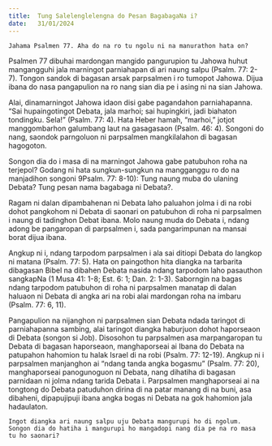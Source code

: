 ```yaml
---
title:  Tung Salelenglelengna do Pesan BagabagaNa i?
date:   31/01/2024
---
```


`Jahama Psalmen 77. Aha do na ro tu ngolu ni na manurathon hata on?`

Psalmen 77 dibuhai mardongan mangido pangurupion tu Jahowa huhut mangangguhi jala marningot parniahapan di ari naung salpu (Psalm. 77: 2-7). Tongon sandok di bagasan arsak parpsalmen i ro tumopot Jahowa. Dijua ibana do nasa pangapulion na ro nang sian dia pe i asing ni na sian Jahowa.

Alai, dinamarningot Jahowa idaon disi gabe pagandahon parniahapanna. “Sai hupaingotingot Debata, jala marhoi; sai hupingkiri, jadi biahaton tondingku. Sela!” (Psalm. 77: 4). Hata Heber hamah, “marhoi,” jotjot manggombarhon galumbang laut na gasagasaon (Psalm. 46: 4). Songoni do nang, saondok parngoluon ni parpsalmen mangkilalahon di bagasan hagogoton.

Songon dia do i masa di na marningot Jahowa gabe patubuhon roha na terjepol? Godang ni hata sungkun-sungkun na mangganggu ro do na manjadihon songoni 9Psalm. 77: 8-10): Tung naung muba do ulaning Debata? Tung pesan nama bagabaga ni Debata?.

Ragam ni dalan dipambahenan ni Debata laho paluahon jolma i di na robi dohot pangkohom ni Debata di saonari on patubuhon di roha ni parpsalmen i naung di tadinghon Debat ibana. Molo naung muda do Debata i, ndang adong be pangaropan di parpsalmen i, sada pangarimpunan na mansai borat dijua ibana.

Angkup ni i, ndang tarpodom parpsalmen i ala sai ditiopi Debata do langkop ni matana (Psalm. 77: 5). Hata on paingothon hita diangka na tarbarita dibagasan Bibel na dibahen Debata nasida ndang tarpodom laho pasauthon sangkapNa (1 Musa 41: 1-8; Est. 6: 1; Dan. 2: 1-3). Saborngin na bagas ndang tarpodom patubuhon di roha ni parpsalmen manatap di dalan haluaon ni Debata di angka ari na robi alai mardongan roha na imbaru (Psalm. 77: 6, 11).

Pangapulion na nijanghon ni parpsalmen sian Debata ndada taringot di parniahapanna sambing, alai taringot diangka haburjuon dohot haporseaon di Debata (songon si Job). Disosohon tu parpsalmen asa marpangaropan tu Debata di bagasan haporseaon, manghaporseai ai Ibana do Debata na patupahon hahomion tu halak Israel di na robi (Psalm. 77: 12-19). Angkup ni i parpsalmen manjanghon ai “ndang tanda angka bogasmu” (Psalm. 77: 20), manghaporseai panogunoguon ni Debata, nang dihatiha di bagasan parnidaan ni jolma ndang tarida Debata i. Parpsalmen manghaporseai ai na tongtong do Debata patuduhon dirina di na patar manang di na buni, asa dibaheni, dipapujipuji ibana angka bogas ni Debata na gok hahomion jala hadaulaton.

`Ingot diangka ari naung salpu uju Debata mangurupi ho di ngolum. Songon dia do hatiha i mangurupi ho mangadopi nang dia pe na ro masa tu ho saonari?`